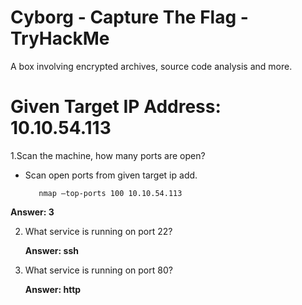 # Cyborg - Capture The Flag - TryHackMe
A box involving encrypted archives, source code analysis and more.
# Given Target IP Address: 10.10.54.113

1.Scan the machine, how many ports are open?

- Scan open ports from given target ip add.

         nmap –top-ports 100 10.10.54.113

**Answer: 3**

2. What service is running on port 22?

   **Answer: ssh**
3. What service is running on port 80?

    **Answer: http**

